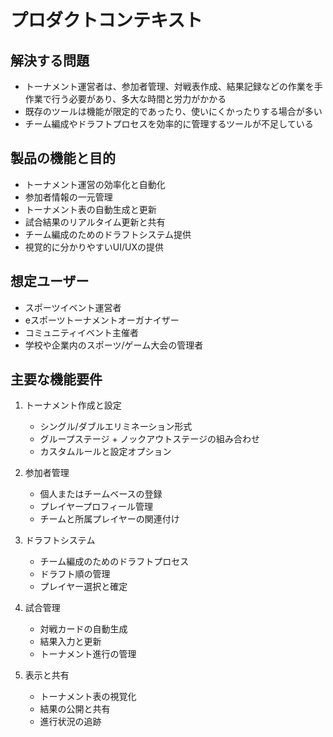 # プロダクトコンテキスト

## 解決する問題

- トーナメント運営者は、参加者管理、対戦表作成、結果記録などの作業を手作業で行う必要があり、多大な時間と労力がかかる
- 既存のツールは機能が限定的であったり、使いにくかったりする場合が多い
- チーム編成やドラフトプロセスを効率的に管理するツールが不足している

## 製品の機能と目的

- トーナメント運営の効率化と自動化
- 参加者情報の一元管理
- トーナメント表の自動生成と更新
- 試合結果のリアルタイム更新と共有
- チーム編成のためのドラフトシステム提供
- 視覚的に分かりやすいUI/UXの提供

## 想定ユーザー

- スポーツイベント運営者
- eスポーツトーナメントオーガナイザー
- コミュニティイベント主催者
- 学校や企業内のスポーツ/ゲーム大会の管理者

## 主要な機能要件

1. トーナメント作成と設定

   - シングル/ダブルエリミネーション形式
   - グループステージ + ノックアウトステージの組み合わせ
   - カスタムルールと設定オプション

2. 参加者管理

   - 個人またはチームベースの登録
   - プレイヤープロフィール管理
   - チームと所属プレイヤーの関連付け

3. ドラフトシステム

   - チーム編成のためのドラフトプロセス
   - ドラフト順の管理
   - プレイヤー選択と確定

4. 試合管理

   - 対戦カードの自動生成
   - 結果入力と更新
   - トーナメント進行の管理

5. 表示と共有
   - トーナメント表の視覚化
   - 結果の公開と共有
   - 進行状況の追跡
